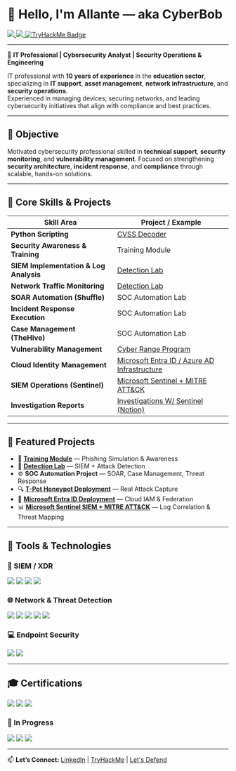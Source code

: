 # 👋 Hello, I'm Allante — aka **CyberBob**

<a href="https://www.linkedin.com/in/allantejohnsond/">
    <img src="https://img.shields.io/badge/-LinkedIn-0072b1?&style=for-the-badge&logo=linkedin&logoColor=white" />
</a>
<a href="https://app.letsdefend.io/user/cyberbob">
    <img src="https://img.shields.io/badge/Let's_Defend-1589FF?style=for-the-badge&logo=security&logoColor=white" />
</a>
<a href="https://tryhackme.com/p/CyberBobby">
    <img src="https://tryhackme-badges.s3.amazonaws.com/CyberBobby.png" alt="TryHackMe Badge" />
</a>

---

💼 **IT Professional | Cybersecurity Analyst | Security Operations & Engineering**

IT professional with **10 years of experience** in the **education sector**, specializing in **IT support**, **asset management**, **network infrastructure**, and **security operations**.  
Experienced in managing devices, securing networks, and leading cybersecurity initiatives that align with compliance and best practices.

---

## 🎯 Objective  
Motivated cybersecurity professional skilled in **technical support**, **security monitoring**, and **vulnerability management**. Focused on strengthening **security architecture**, **incident response**, and **compliance** through scalable, hands-on solutions.

---

## 🧠 Core Skills & Projects

| Skill Area | Project / Example |
|-------------|------------------|
| **Python Scripting** | [CVSS Decoder](https://github.com/CyberAllante/CVSS-Decoder) |
| **Security Awareness & Training** | Training Module |
| **SIEM Implementation & Log Analysis** | [Detection Lab](https://github.com/CyberAllante/Detection-Lab) |
| **Network Traffic Monitoring** | [Detection Lab](https://github.com/CyberAllante/Detection-Lab) |
| **SOAR Automation (Shuffle)** | SOC Automation Lab |
| **Incident Response Execution** | SOC Automation Lab |
| **Case Management (TheHive)** | SOC Automation Lab |
| **Vulnerability Management** | [Cyber Range Program](https://github.com/CyberAllante/cyberrange) |
| **Cloud Identity Management** | [Microsoft Entra ID / Azure AD Infrastructure](https://github.com/CyberAllante/Entra) |
| **SIEM Operations (Sentinel)** | [Microsoft Sentinel + MITRE ATT&CK](https://github.com/CyberAllante/Sentinel) |
| **Investigation Reports** | [Investigations W/ Sentinel (Notion)](https://www.notion.so/Investigations-W-Sentinel-27b69274e526801c88e3f8b7f976c62d?source=copy_link) |

---

## 🌟 Featured Projects

- 🧠 **[Training Module](#)** — Phishing Simulation & Awareness  
- 🧰 **[Detection Lab](https://github.com/CyberAllante/Detection-Lab)** — SIEM + Attack Detection  
- ⚙️ **SOC Automation Project** — SOAR, Case Management, Threat Response  
- 🔍 **[T-Pot Honeypot Deployment](https://github.com/CyberAllante/HoneyPot)** — Real Attack Capture  
- 🔐 **[Microsoft Entra ID Deployment](https://github.com/CyberAllante/Entra)** — Cloud IAM & Federation  
- 📊 **[Microsoft Sentinel SIEM + MITRE ATT&CK](https://github.com/CyberAllante/Sentinel)** — Log Correlation & Threat Mapping  

---

## 🧰 Tools & Technologies

### 🧠 SIEM / XDR  
<img src="https://img.shields.io/badge/-Microsoft_Sentinel-5C2D91?&style=for-the-badge&logo=Microsoft%20Azure&logoColor=white" />
<img src="https://img.shields.io/badge/-Splunk-000000?&style=for-the-badge&logo=Splunk&logoColor=white" />
<img src="https://img.shields.io/badge/-Elastic_Stack-005571?&style=for-the-badge&logo=Elastic&logoColor=white" />
<img src="https://img.shields.io/badge/-Wazuh-02569B?&style=for-the-badge&logo=ElasticStack&logoColor=white" />

### 🌐 Network & Threat Detection  
<img src="https://img.shields.io/badge/-Wireshark-1679A7?&style=for-the-badge&logo=Wireshark&logoColor=white" />
<img src="https://img.shields.io/badge/-Suricata-EF3B2D?&style=for-the-badge&logo=Suricata&logoColor=white" />
<img src="https://img.shields.io/badge/-Burp_Suite-F77F00?&style=for-the-badge&logo=Burp%20Suite&logoColor=white" />
<img src="https://img.shields.io/badge/-Metasploit-008080?&style=for-the-badge&logo=Metasploit&logoColor=white" />
<img src="https://img.shields.io/badge/-Hydra-FF6347?&style=for-the-badge&logo=Hydra&logoColor=white" />

### 💻 Endpoint Security  
<img src="https://img.shields.io/badge/-Microsoft_Defender_for_Endpoint-00A4EF?&style=for-the-badge&logo=Microsoft&logoColor=white" />
<img src="https://img.shields.io/badge/-Velociraptor-4B275F?&style=for-the-badge&logo=Velociraptor&logoColor=white" />

---

## 🎓 Certifications

<img src="https://img.shields.io/badge/-ISC2_CC-000080?style=for-the-badge&logo=ISC2&logoColor=white" />
<img src="https://img.shields.io/badge/-CompTIA_CySA%2B-006400?style=for-the-badge&logo=CompTIA&logoColor=white" />
<img src="https://img.shields.io/badge/-CompTIA_PenTest%2B-FF4500?style=for-the-badge&logo=CompTIA&logoColor=white" />

### 📘 In Progress
<img src="https://img.shields.io/badge/-AWS_Cloud_Practitioner-FF9900?style=for-the-badge&logo=Amazon%20AWS&logoColor=white" />
<img src="https://img.shields.io/badge/-Splunk_Core_Certified_User-2F4F4F?style=for-the-badge&logo=Splunk&logoColor=white" />
<img src="https://img.shields.io/badge/-CompTIA_Security%2B-0078D4?style=for-the-badge&logo=CompTIA&logoColor=white" />

---

📫 **Let’s Connect:** [LinkedIn](https://www.linkedin.com/in/allantejohnsond/) | [TryHackMe](https://tryhackme.com/p/CyberBobby) | [Let's Defend](https://app.letsdefend.io/user/cyberbob)
